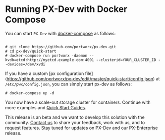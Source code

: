 # Running PX-Dev with Docker Compose

You can start `PX-Dev` with [docker-compose](https://docs.docker.com/compose/install/) as follows:

```

# git clone https://github.com/portworx/px-dev.git
# cd px-dev/quick-start
# docker-compose run portworx -daemon --kvdb=etcd:http://myetcd.example.com:4001 --clusterid=YOUR_CLUSTER_ID --devices=/dev/xvdi
```

If you have a custom [px configuration file] (https://github.com/portworx/px-dev/edit/master/quick-start/config.json) at `/etc/pwx/config.json`, you can simply start px-dev as follows:

```
# docker-compose up -d 
```

You now have a scale-out storage cluster for containers. Continue with more examples and [Quick Start Guides](https://github.com/portworx/px-dev/blob/master/README.md#install-and-quick-start-guides). 

This release is an beta and we want to develop this solution with the community. [Contact us](https://github.com/portworx/px-dev#contact-us) to share your feedback, work with us, and to request features. Stay tuned for updates on PX-Dev and our PX-Enterprise release. 
